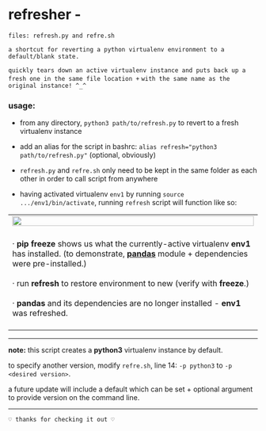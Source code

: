 # refresher -

```
files: refresh.py and refre.sh
```
` a shortcut for reverting a python virtualenv environment to a default/blank state. `

` quickly tears down an active virtualenv instance and puts back up a fresh one in the same file location + `
` with the same name as the original instance! ^_^ `

### usage:
- from any directory, `python3 path/to/refresh.py` to revert to a fresh virtualenv instance

- add an alias for the script in bashrc: `alias refresh="python3 path/to/refresh.py"` (optional, obviously)

- `refresh.py` and `refre.sh` only need to be kept in the same folder as each other in order to call script from anywhere 
- having activated virtualenv `env1` by running `source .../env1/bin/activate`, running `refresh` script will function like so:
<table><tr>
<td>
<img src="https://i.ibb.co/qD8Mj2H/refresh.png" width="100%">
</td></tr>
<tr><td><br>
· <b>pip freeze</b> shows us what the currently-active virtualenv <b>env1</b> has installed. 
(to demonstrate, <a href="https://pandas.pydata.org/"><b>pandas</b></a> module + dependencies were pre-installed.)<br><br>
· run <b>refresh</b>  to restore environment to new (verify with <b>freeze</b>.)<br><br>
· <b>pandas</b> and its dependencies are no longer installed - <b>env1</b> was refreshed.<br>
<br>
</td></tr></table>

---

**note:**  this script creates a **python3** virtualenv instance by default.

to specify another version, modify `refre.sh`, line 14: `-p python3` to `-p <desired version>`.
  
a future update will include a default which can be set + optional argument to provide version on the command line.

---

`♡ thanks for checking it out ♡`

